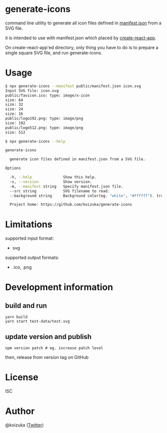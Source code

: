 # generate-icons

command line utility to generate all icon files defined in [manifest.json](https://developer.mozilla.org/ja/docs/Mozilla/Add-ons/WebExtensions/manifest.json) from a SVG file.

it is intended to use with manifest.json which placed by [create-react-app](https://github.com/facebook/create-react-app).

On create-react-app'ed directory, only thing you have to do is to prepare a single square SVG file, and run generate-icons.



# Usage

```bash
$ npx generate-icons --manifest public/manifest.json icon.svg
Input SVG file: icon.svg
public/favicon.ico: type: image/x-icon
size: 64
size: 32
size: 24
size: 16
public/logo192.png: type: image/png
size: 192
public/logo512.png: type: image/png
size: 512
```

```bash
$ npx generate-icons --help

generate-icons

  generate icon files defined in manifest.json from a SVG file. 

Options

  -h, --help              Show this help.             
  -v, --version           Show version.               
  -m, --manifest string   Specify manifest.json file. 
  --src string            SVG filename to read.       
  --background string     Background color(eg. "white", "#ffffff"). transparent if not specified. 

  Project home: https://github.com/koizuka/generate-icons 
```

# Limitations

supported input format:
* svg

supported output formats:
* .ico, .png

# Development information
## build and run
```shell
yarn build
yarn start test-data/test.svg
```

## update version and publish
```shell
npm version patch # eg. increase patch level
```
then, release from version tag on GitHub

# License
ISC

# Author
@koizuka ([Twitter](https://twitter.com/koizuka))
